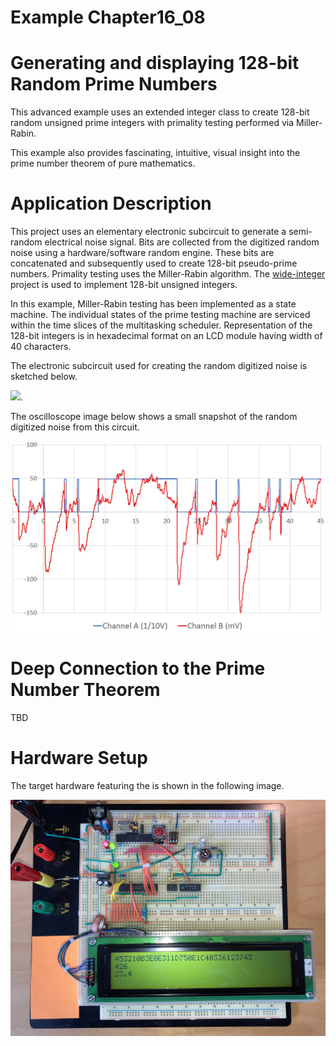 # Example Chapter16_08
# Generating and displaying 128-bit Random Prime Numbers

This advanced example uses an extended integer class
to create 128-bit random unsigned prime integers with
primality testing performed via Miller-Rabin.

This example also provides fascinating, intuitive,
visual insight into the prime number theorem
of pure mathematics.

# Application Description

This project uses an elementary electronic subcircuit
to generate a semi-random electrical noise signal.
Bits are collected from the digitized random noise
using a hardware/software random engine.
These bits are concatenated and subsequently used
to create 128-bit pseudo-prime numbers.
Primality testing uses the Miller-Rabin algorithm.
The [wide-integer](https://github.com/ckormanyos/wide-integer)
project is used to implement 128-bit unsigned integers.

In this example, Miller-Rabin testing has been implemented as a state machine.
The individual states of the prime testing machine are serviced within the
time slices of the multitasking scheduler.
Representation of the 128-bit integers is in hexadecimal format
on an LCD module having width of 40 characters.

The electronic subcircuit used for creating the random digitized noise
is sketched below.

![](./images/circuit16_08.svg).

The oscilloscope image below shows a small snapshot
of the random digitized noise from this circuit.

![](./images/signal16_08.jpg)

# Deep Connection to the Prime Number Theorem

TBD

# Hardware Setup

The target hardware featuring the is shown in the following image.

![](./images/board16_08.jpg)
